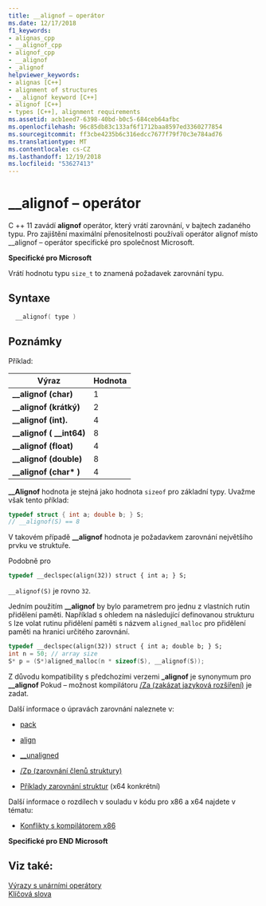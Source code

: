 ```yaml
---
title: __alignof – operátor
ms.date: 12/17/2018
f1_keywords:
- alignas_cpp
- __alignof_cpp
- alignof_cpp
- __alignof
- _alignof
helpviewer_keywords:
- alignas [C++]
- alignment of structures
- __alignof keyword [C++]
- alignof [C++]
- types [C++], alignment requirements
ms.assetid: acb1eed7-6398-40bd-b0c5-684ceb64afbc
ms.openlocfilehash: 96c85db83c133af6f1712baa8597ed3360277854
ms.sourcegitcommit: ff3cbe4235b6c316edcc7677f79f70c3e784ad76
ms.translationtype: MT
ms.contentlocale: cs-CZ
ms.lasthandoff: 12/19/2018
ms.locfileid: "53627413"
---
```

# <a name="alignof-operator"></a>__alignof – operátor

C ++ 11 zavádí **alignof** operátor, který vrátí zarovnání, v bajtech zadaného typu. Pro zajištění maximální přenositelnosti používali operátor alignof místo __alignof – operátor specifické pro společnost Microsoft.

**Specifické pro Microsoft**

Vrátí hodnotu typu `size_t` to znamená požadavek zarovnání typu.

## <a name="syntax"></a>Syntaxe

```cpp
  __alignof( type )
```

## <a name="remarks"></a>Poznámky

Příklad:

|Výraz|Hodnota|
|----------------|-----------|
|**__alignof (char)**|1|
|**__alignof (krátký)**|2|
|**__alignof (int).**|4|
|**__alignof ( \__int64)**|8|
|**__alignof (float)**|4|
|**__alignof (double)**|8|
|**__alignof (char\* )**|4|

**__Alignof** hodnota je stejná jako hodnota `sizeof` pro základní typy. Uvažme však tento příklad:

```cpp
typedef struct { int a; double b; } S;
// __alignof(S) == 8
```

V takovém případě **__alignof** hodnota je požadavkem zarovnání největšího prvku ve struktuře.

Podobně pro

```cpp
typedef __declspec(align(32)) struct { int a; } S;
```

`__alignof(S)` je rovno `32`.

Jedním použitím **__alignof** by bylo parametrem pro jednu z vlastních rutin přidělení paměti. Například s ohledem na následující definovanou strukturu `S` lze volat rutinu přidělení paměti s názvem `aligned_malloc` pro přidělení paměti na hranici určitého zarovnání.

```cpp
typedef __declspec(align(32)) struct { int a; double b; } S;
int n = 50; // array size
S* p = (S*)aligned_malloc(n * sizeof(S), __alignof(S));
```

Z důvodu kompatibility s předchozími verzemi **_alignof** je synonymum pro **__alignof** Pokud – možnost kompilátoru [/Za \(zakázat jazyková rozšíření)](../build/reference/za-ze-disable-language-extensions.md) je zadat.

Další informace o úpravách zarovnání naleznete v:

- [pack](../preprocessor/pack.md)

- [align](../cpp/align-cpp.md)

- [__unaligned](../cpp/unaligned.md)

- [/Zp (zarovnání členů struktury)](../build/reference/zp-struct-member-alignment.md)

- [Příklady zarovnání struktur](../build/x64-software-conventions.md#examples-of-structure-alignment) (x64 konkrétní)

Další informace o rozdílech v souladu v kódu pro x86 a x64 najdete v tématu:

- [Konflikty s kompilátorem x86](../build/x64-software-conventions.md#conflicts-with-the-x86-compiler)

**Specifické pro END Microsoft**

## <a name="see-also"></a>Viz také:

[Výrazy s unárními operátory](../cpp/expressions-with-unary-operators.md)<br/>
[Klíčová slova](../cpp/keywords-cpp.md)